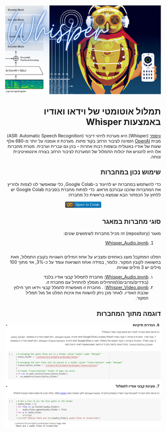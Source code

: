<div dir="rtl" markdown="1">

<p align="center">
<img src="https://github.com/Sourasky-DHLAB/Whisper/blob/main/Resources/Whisper.png" style="display: block; margin-left: auto; margin-right: auto;">
</p>

<h1 id="תמלול-אוטומטי-של-וידאו-ואודיו-באמצעות-whisper">תמלול אוטומטי של וידאו ואודיו באמצעות Whisper</h1>
<p><a href="https://openai.com/blog/whisper">וויספר</a> (Whisper) היא מערכת לזיהוי דיבור (ASR: Automatic Speech Recognition) מבית <a href="https://openai.com">OpenAI</a> הזמינה לציבור הרחב בקוד פתוח. מערכת זו אומנה על יותר מ-680 אלף שעות של אודיו באנגלית ובשפות רבות אחרות – בהן גם עברית וערבית. מטרת מחברות אלו היא להנגיש את יכולות התמלול של המערכת לציבור הרחב בצורה אינטואיטיבית ונוחה. </p>
<h2 id="שימוש-נכון-במחברות">שימוש נכון במחברות</h2>
<p>כדי להשתמש במחברות יש להיעזר ב-Google Colab, כלי שמאפשר לנו לצפות ולהריץ את המחברות שהכנו עבורכם מראש. כדי לפתוח מחברת בסביבת Google Colab יש ללחוץ על הכפתור הבא שנמצא בראשית כל מחברת:<br></p>
<p align="center">
    <img src="https://github.com/Sourasky-DHLAB/Whisper/blob/main/Resources/colab.png">
</p>

<h2 id="סוגי-מחברות-במאגר">סוגי מחברות במאגר</h2>
<p>מאגר (repository) זה מכיל מחברות לשימושים שונים:</p>


<ol>
<li><a href="https://github.com/Sourasky-DHLAB/Whisper/blob/main/Colab/Whisper_Audio.ipynb">Whisper_Audio.ipynb</a></li>
</ol>
<p style="text-align: right; direction: rtl; float: right;">הפלט המתקבל מוצג באחוזים ומצביע על אחוז המילים השגויות בקובץ התמלול, וזאת בהשוואה לקובץ המקור. כלומר, במידה ואחוז השגיאות עומד על כ-3%, אזי מתוך 100 מילים יש 3 מילים שגויות.</p>


  <ol style="list-style-type:arabic-indic ;direction:RTL; text-align: right">
        <li> <a href="https://github.com/Sourasky-DHLAB/Whisper/blob/main/Colab/Whisper_Audio.ipynb">Whisper_Audio.ipynb</a>: מחברת לתמלול קבצי אודיו בלבד (בודדים/מרובים(למתחילים מומלץ להתחיל עם מחברת זו.</li>
        <li><a href="https://github.com/Sourasky-DHLAB/Whisper/blob/main/Colab/Whsiper_Video.ipynb">Whisper_Video.ipynb</a>: . מחברת זו מאפשרת לתמלל קבצי      וידאו תוך חילוץ שכבת האודיו. לאחר מכן ניתן להשוות את איכות הפלט אל מול תמליל המקור.</li></ol>

<h2 id="דוגמה-מתוך-המחברות">דוגמה מתוך המחברות</h2>
<p align="center">
    <img src="https://github.com/Sourasky-DHLAB/Whisper/blob/main/Resources/screenshot.png">
</p>
 
</div>
